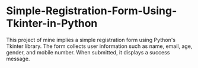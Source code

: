 # Simple-Registration-Form-Using-Tkinter-in-Python
This project of mine implies a simple registration form using Python's Tkinter library. The form collects user information such as name, email, age, gender, and mobile number. When submitted, it displays a success message.
